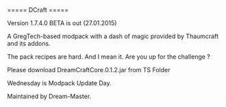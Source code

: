 ===== DCraft =====

Version 1.7.4.0 BETA is out (27.01.2015)

A GregTech-based modpack with a dash of magic provided by Thaumcraft and its addons.

The pack recipes are hard. And I mean it. Are you up for the challenge ?

Please download DreamCraftCore.0.1.2.jar from TS Folder

Wednesday is Modpack Update Day.

Maintained by Dream-Master.
